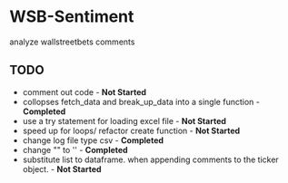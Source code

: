 # WSB-Sentiment
 analyze wallstreetbets comments 

## TODO
* comment out code -  **Not Started**
* collopses fetch_data and break_up_data into a single function -  **Completed**
* use a try statement for loading excel file - **Not Started**
* speed up for loops/ refactor create function -  **Not Started**
* change log file type csv -  **Completed**
* change "" to '' -  **Completed**
* substitute list to dataframe. when appending comments to the ticker object. - **Not Started**
